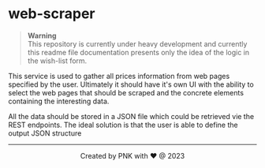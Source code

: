 # web-scraper

> **Warning**<br>
> This repository is currently under heavy development and currently this readme file documentation presents only the idea of the logic in the wish-list form.

This service is used to gather all prices information from web pages specified by the user. Ultimately it should have it's own UI with the ability to select the web pages that should be scraped and the concrete elements containing the interesting data.

 All the data should be stored in a JSON file which could be retrieved vie the REST endpoints. The ideal solution is that the user is able to define the output JSON structure

 ---
<p align="center">Created by PNK with ❤ @ 2023</p>